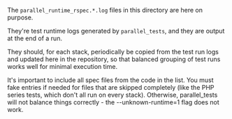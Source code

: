 The `parallel_runtime_rspec.*.log` files in this directory are here on purpose.

They're test runtime logs generated by `parallel_tests`, and they are output at the end of a run.

They should, for each stack, periodically be copied from the test run logs and updated here in the repository, so that balanced grouping of test runs works well for minimal execution time.

It's important to include all spec files from the code in the list. You must fake entries if needed for files that are skipped completely (like the PHP series tests, which don't all run on every stack). Otherwise, parallel_tests will not balance things correctly - the --unknown-runtime=1 flag does not work.
